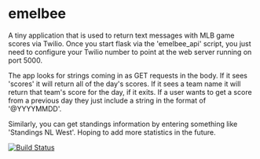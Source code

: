 # emelbee

A tiny application that is used to return text messages with MLB game scores via Twilio. Once you start flask via the 'emelbee_api' script, you just need to configure your Twilio number to point at the web server running on port 5000. 

The app looks for strings coming in as GET requests in the body. If it sees 'scores' it will return all of the day's scores. If it sees a team name it will return that team's score for the day, if it exits. If a user wants to get a score from a previous day they just include a string in the format of '@YYYYMMDD'. 

Similarly, you can get standings information by entering something like
'Standings NL West'. Hoping to add more statistics in the future.

[![Build
Status](https://travis-ci.org/codemunkee/emelbee.svg?branch=master)](https://travis-ci.org/codemunkee/emelbee)

